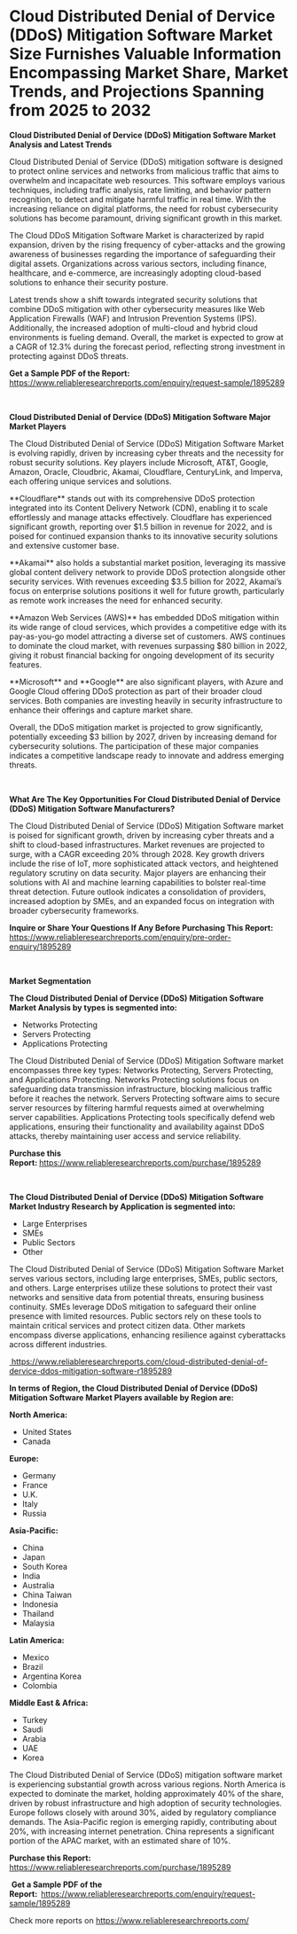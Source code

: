 <p><h1>Cloud Distributed Denial of Dervice (DDoS) Mitigation Software Market Size Furnishes Valuable Information Encompassing Market Share, Market Trends, and Projections Spanning from 2025 to 2032</h1></p><p><strong>Cloud Distributed Denial of Dervice (DDoS) Mitigation Software Market Analysis and Latest Trends</strong></p>
<p><p>Cloud Distributed Denial of Service (DDoS) mitigation software is designed to protect online services and networks from malicious traffic that aims to overwhelm and incapacitate web resources. This software employs various techniques, including traffic analysis, rate limiting, and behavior pattern recognition, to detect and mitigate harmful traffic in real time. With the increasing reliance on digital platforms, the need for robust cybersecurity solutions has become paramount, driving significant growth in this market.</p><p>The Cloud DDoS Mitigation Software Market is characterized by rapid expansion, driven by the rising frequency of cyber-attacks and the growing awareness of businesses regarding the importance of safeguarding their digital assets. Organizations across various sectors, including finance, healthcare, and e-commerce, are increasingly adopting cloud-based solutions to enhance their security posture.</p><p>Latest trends show a shift towards integrated security solutions that combine DDoS mitigation with other cybersecurity measures like Web Application Firewalls (WAF) and Intrusion Prevention Systems (IPS). Additionally, the increased adoption of multi-cloud and hybrid cloud environments is fueling demand. Overall, the market is expected to grow at a CAGR of 12.3% during the forecast period, reflecting strong investment in protecting against DDoS threats.</p></p>
<p><strong>Get a Sample PDF of the Report:&nbsp;</strong> <a href="https://www.reliableresearchreports.com/enquiry/request-sample/1895289?utm_campaign=3210&utm_medium=2&utm_source=Github&utm_content=ia&utm_term=28032025&utm_id=cloud-distributed-denial-of-dervice-ddos-mitigation-software">https://www.reliableresearchreports.com/enquiry/request-sample/1895289</a></p>
<p>&nbsp;</p>
<p><strong>Cloud Distributed Denial of Dervice (DDoS) Mitigation Software Major Market Players</strong></p>
<p><p>The Cloud Distributed Denial of Service (DDoS) Mitigation Software Market is evolving rapidly, driven by increasing cyber threats and the necessity for robust security solutions. Key players include Microsoft, AT&T, Google, Amazon, Oracle, Cloudbric, Akamai, Cloudflare, CenturyLink, and Imperva, each offering unique services and solutions.</p><p>**Cloudflare** stands out with its comprehensive DDoS protection integrated into its Content Delivery Network (CDN), enabling it to scale effortlessly and manage attacks effectively. Cloudflare has experienced significant growth, reporting over $1.5 billion in revenue for 2022, and is poised for continued expansion thanks to its innovative security solutions and extensive customer base.</p><p>**Akamai** also holds a substantial market position, leveraging its massive global content delivery network to provide DDoS protection alongside other security services. With revenues exceeding $3.5 billion for 2022, Akamai’s focus on enterprise solutions positions it well for future growth, particularly as remote work increases the need for enhanced security.</p><p>**Amazon Web Services (AWS)** has embedded DDoS mitigation within its wide range of cloud services, which provides a competitive edge with its pay-as-you-go model attracting a diverse set of customers. AWS continues to dominate the cloud market, with revenues surpassing $80 billion in 2022, giving it robust financial backing for ongoing development of its security features.</p><p>**Microsoft** and **Google** are also significant players, with Azure and Google Cloud offering DDoS protection as part of their broader cloud services. Both companies are investing heavily in security infrastructure to enhance their offerings and capture market share.</p><p>Overall, the DDoS mitigation market is projected to grow significantly, potentially exceeding $3 billion by 2027, driven by increasing demand for cybersecurity solutions. The participation of these major companies indicates a competitive landscape ready to innovate and address emerging threats.</p></p>
<p>&nbsp;</p>
<p><strong>What Are The Key Opportunities For Cloud Distributed Denial of Dervice (DDoS) Mitigation Software Manufacturers?</strong></p>
<p><p>The Cloud Distributed Denial of Service (DDoS) Mitigation Software market is poised for significant growth, driven by increasing cyber threats and a shift to cloud-based infrastructures. Market revenues are projected to surge, with a CAGR exceeding 20% through 2028. Key growth drivers include the rise of IoT, more sophisticated attack vectors, and heightened regulatory scrutiny on data security. Major players are enhancing their solutions with AI and machine learning capabilities to bolster real-time threat detection. Future outlook indicates a consolidation of providers, increased adoption by SMEs, and an expanded focus on integration with broader cybersecurity frameworks.</p></p>
<p><strong>Inquire or Share Your Questions If Any Before Purchasing This Report:</strong> <a href="https://www.reliableresearchreports.com/enquiry/pre-order-enquiry/1895289?utm_campaign=3210&utm_medium=2&utm_source=Github&utm_content=ia&utm_term=28032025&utm_id=cloud-distributed-denial-of-dervice-ddos-mitigation-software">https://www.reliableresearchreports.com/enquiry/pre-order-enquiry/1895289</a></p>
<p>&nbsp;</p>
<p><strong>Market Segmentation</strong></p>
<p><strong>The Cloud Distributed Denial of Dervice (DDoS) Mitigation Software Market Analysis by types is segmented into:</strong></p>
<p><ul><li>Networks Protecting</li><li>Servers Protecting</li><li>Applications Protecting</li></ul></p>
<p><p>The Cloud Distributed Denial of Service (DDoS) Mitigation Software market encompasses three key types: Networks Protecting, Servers Protecting, and Applications Protecting. Networks Protecting solutions focus on safeguarding data transmission infrastructure, blocking malicious traffic before it reaches the network. Servers Protecting software aims to secure server resources by filtering harmful requests aimed at overwhelming server capabilities. Applications Protecting tools specifically defend web applications, ensuring their functionality and availability against DDoS attacks, thereby maintaining user access and service reliability.</p></p>
<p><strong>Purchase this Report:&nbsp;</strong><a href="https://www.reliableresearchreports.com/purchase/1895289?utm_campaign=3210&utm_medium=2&utm_source=Github&utm_content=ia&utm_term=28032025&utm_id=cloud-distributed-denial-of-dervice-ddos-mitigation-software">https://www.reliableresearchreports.com/purchase/1895289</a></p>
<p>&nbsp;</p>
<p><strong>The Cloud Distributed Denial of Dervice (DDoS) Mitigation Software Market Industry Research by Application is segmented into:</strong></p>
<p><ul><li>Large Enterprises</li><li>SMEs</li><li>Public Sectors</li><li>Other</li></ul></p>
<p><p>The Cloud Distributed Denial of Service (DDoS) Mitigation Software Market serves various sectors, including large enterprises, SMEs, public sectors, and others. Large enterprises utilize these solutions to protect their vast networks and sensitive data from potential threats, ensuring business continuity. SMEs leverage DDoS mitigation to safeguard their online presence with limited resources. Public sectors rely on these tools to maintain critical services and protect citizen data. Other markets encompass diverse applications, enhancing resilience against cyberattacks across different industries.</p></p>
<p><a href="https://www.reliableresearchreports.com/cloud-distributed-denial-of-dervice-ddos-mitigation-software-r1895289?utm_campaign=3210&utm_medium=2&utm_source=Github&utm_content=ia&utm_term=28032025&utm_id=cloud-distributed-denial-of-dervice-ddos-mitigation-software">&nbsp;https://www.reliableresearchreports.com/cloud-distributed-denial-of-dervice-ddos-mitigation-software-r1895289</a></p>
<p><strong>In terms of Region, the Cloud Distributed Denial of Dervice (DDoS) Mitigation Software Market Players available by Region are:</strong></p>
<p>
    <p> <strong> North America: </strong>
        <ul>
            <li>United States</li>
            <li>Canada</li>
        </ul>
        </p> 
    <p> <strong> Europe: </strong>
        <ul>
            <li>Germany</li>
            <li>France</li>
            <li>U.K.</li>
            <li>Italy</li>
            <li>Russia</li>
        </ul>
        </p> 
    <p> <strong> Asia-Pacific: </strong>
        <ul>
            <li>China</li>
            <li>Japan</li>
            <li>South Korea</li>
            <li>India</li>
            <li>Australia</li>
            <li>China Taiwan</li>
            <li>Indonesia</li>
            <li>Thailand</li>
            <li>Malaysia</li>
        </ul>
        </p> 
    <p> <strong> Latin America: </strong>
        <ul>
            <li>Mexico</li>
            <li>Brazil</li>
            <li>Argentina Korea</li>
            <li>Colombia</li>
        </ul>
        </p> 
    <p> <strong> Middle East & Africa: </strong>
        <ul>
            <li>Turkey</li>
            <li>Saudi</li>
            <li>Arabia</li>
            <li>UAE</li>
            <li>Korea</li>
        </ul>
    </p>
    </p>
<p><p>The Cloud Distributed Denial of Service (DDoS) mitigation software market is experiencing substantial growth across various regions. North America is expected to dominate the market, holding approximately 40% of the share, driven by robust infrastructure and high adoption of security technologies. Europe follows closely with around 30%, aided by regulatory compliance demands. The Asia-Pacific region is emerging rapidly, contributing about 20%, with increasing internet penetration. China represents a significant portion of the APAC market, with an estimated share of 10%.</p></p>
<p><strong>Purchase this Report: </strong><a href="https://www.reliableresearchreports.com/purchase/1895289?utm_campaign=3210&utm_medium=2&utm_source=Github&utm_content=ia&utm_term=28032025&utm_id=cloud-distributed-denial-of-dervice-ddos-mitigation-software">https://www.reliableresearchreports.com/purchase/1895289</a></p>
<p>&nbsp;<strong>Get a Sample PDF of the Report:&nbsp;&nbsp;</strong><a href="https://www.reliableresearchreports.com/enquiry/request-sample/1895289?utm_campaign=3210&utm_medium=2&utm_source=Github&utm_content=ia&utm_term=28032025&utm_id=cloud-distributed-denial-of-dervice-ddos-mitigation-software">https://www.reliableresearchreports.com/enquiry/request-sample/1895289</a></p>
<p><strong></strong></p>
<p>Check more reports on <a href="https://www.reliableresearchreports.com/?utm_campaign=3210&utm_medium=2&utm_source=Github&utm_content=ia&utm_term=28032025&utm_id=cloud-distributed-denial-of-dervice-ddos-mitigation-software">https://www.reliableresearchreports.com/</a></p>